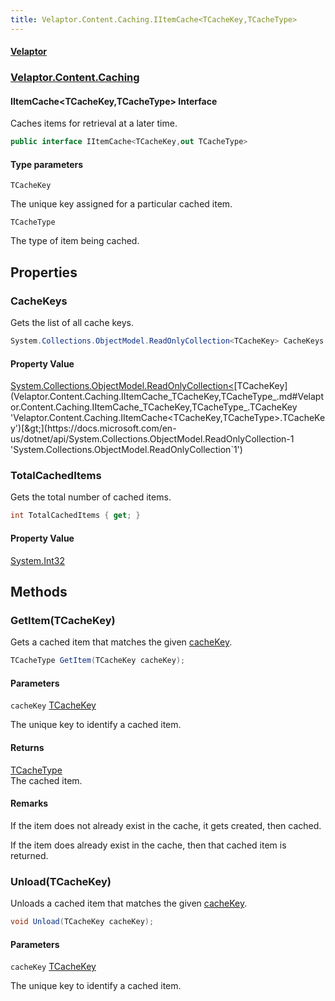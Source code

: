 ```yaml
---
title: Velaptor.Content.Caching.IItemCache<TCacheKey,TCacheType>
---
```


#### [Velaptor](Namespaces.md 'Velaptor Namespaces')
### [Velaptor.Content.Caching](Velaptor.Content.Caching.md 'Velaptor.Content.Caching')

#### IItemCache&lt;TCacheKey,TCacheType&gt; Interface

Caches items for retrieval at a later time.

```csharp
public interface IItemCache<TCacheKey,out TCacheType>
```
#### Type parameters

<a name='Velaptor.Content.Caching.IItemCache<TCacheKey,TCacheType>.TCacheKey'></a>

`TCacheKey`

The unique key assigned for a particular cached item.

<a name='Velaptor.Content.Caching.IItemCache<TCacheKey,TCacheType>.TCacheType'></a>

`TCacheType`

The type of item being cached.
## Properties

<a name='Velaptor.Content.Caching.IItemCache<TCacheKey,TCacheType>.CacheKeys'></a>

### CacheKeys 

Gets the list of all cache keys.

```csharp
System.Collections.ObjectModel.ReadOnlyCollection<TCacheKey> CacheKeys { get; }
```

#### Property Value
[System.Collections.ObjectModel.ReadOnlyCollection&lt;](https://docs.microsoft.com/en-us/dotnet/api/System.Collections.ObjectModel.ReadOnlyCollection-1 'System.Collections.ObjectModel.ReadOnlyCollection`1')[TCacheKey](Velaptor.Content.Caching.IItemCache_TCacheKey,TCacheType_.md#Velaptor.Content.Caching.IItemCache_TCacheKey,TCacheType_.TCacheKey 'Velaptor.Content.Caching.IItemCache<TCacheKey,TCacheType>.TCacheKey')[&gt;](https://docs.microsoft.com/en-us/dotnet/api/System.Collections.ObjectModel.ReadOnlyCollection-1 'System.Collections.ObjectModel.ReadOnlyCollection`1')

<a name='Velaptor.Content.Caching.IItemCache<TCacheKey,TCacheType>.TotalCachedItems'></a>

### TotalCachedItems 

Gets the total number of cached items.

```csharp
int TotalCachedItems { get; }
```

#### Property Value
[System.Int32](https://docs.microsoft.com/en-us/dotnet/api/System.Int32 'System.Int32')
## Methods

<a name='Velaptor.Content.Caching.IItemCache<TCacheKey,TCacheType>.GetItem(TCacheKey)'></a>

### GetItem(TCacheKey) 

Gets a cached item that matches the given [cacheKey](Velaptor.Content.Caching.IItemCache_TCacheKey,TCacheType_.md#Velaptor.Content.Caching.IItemCache_TCacheKey,TCacheType_.GetItem(TCacheKey).cacheKey 'Velaptor.Content.Caching.IItemCache<TCacheKey,TCacheType>.GetItem(TCacheKey).cacheKey').

```csharp
TCacheType GetItem(TCacheKey cacheKey);
```
#### Parameters

<a name='Velaptor.Content.Caching.IItemCache<TCacheKey,TCacheType>.GetItem(TCacheKey).cacheKey'></a>

`cacheKey` [TCacheKey](Velaptor.Content.Caching.IItemCache_TCacheKey,TCacheType_.md#Velaptor.Content.Caching.IItemCache_TCacheKey,TCacheType_.TCacheKey 'Velaptor.Content.Caching.IItemCache<TCacheKey,TCacheType>.TCacheKey')

The unique key to identify a cached item.

#### Returns
[TCacheType](Velaptor.Content.Caching.IItemCache_TCacheKey,TCacheType_.md#Velaptor.Content.Caching.IItemCache_TCacheKey,TCacheType_.TCacheType 'Velaptor.Content.Caching.IItemCache<TCacheKey,TCacheType>.TCacheType')  
The cached item.

#### Remarks
  
If the item does not already exist in the cache, it gets created, then cached.  
  
If the item does already exist in the cache, then that cached item is returned.

<a name='Velaptor.Content.Caching.IItemCache<TCacheKey,TCacheType>.Unload(TCacheKey)'></a>

### Unload(TCacheKey) 

Unloads a cached item that matches the given [cacheKey](Velaptor.Content.Caching.IItemCache_TCacheKey,TCacheType_.md#Velaptor.Content.Caching.IItemCache_TCacheKey,TCacheType_.Unload(TCacheKey).cacheKey 'Velaptor.Content.Caching.IItemCache<TCacheKey,TCacheType>.Unload(TCacheKey).cacheKey').

```csharp
void Unload(TCacheKey cacheKey);
```
#### Parameters

<a name='Velaptor.Content.Caching.IItemCache<TCacheKey,TCacheType>.Unload(TCacheKey).cacheKey'></a>

`cacheKey` [TCacheKey](Velaptor.Content.Caching.IItemCache_TCacheKey,TCacheType_.md#Velaptor.Content.Caching.IItemCache_TCacheKey,TCacheType_.TCacheKey 'Velaptor.Content.Caching.IItemCache<TCacheKey,TCacheType>.TCacheKey')

The unique key to identify a cached item.